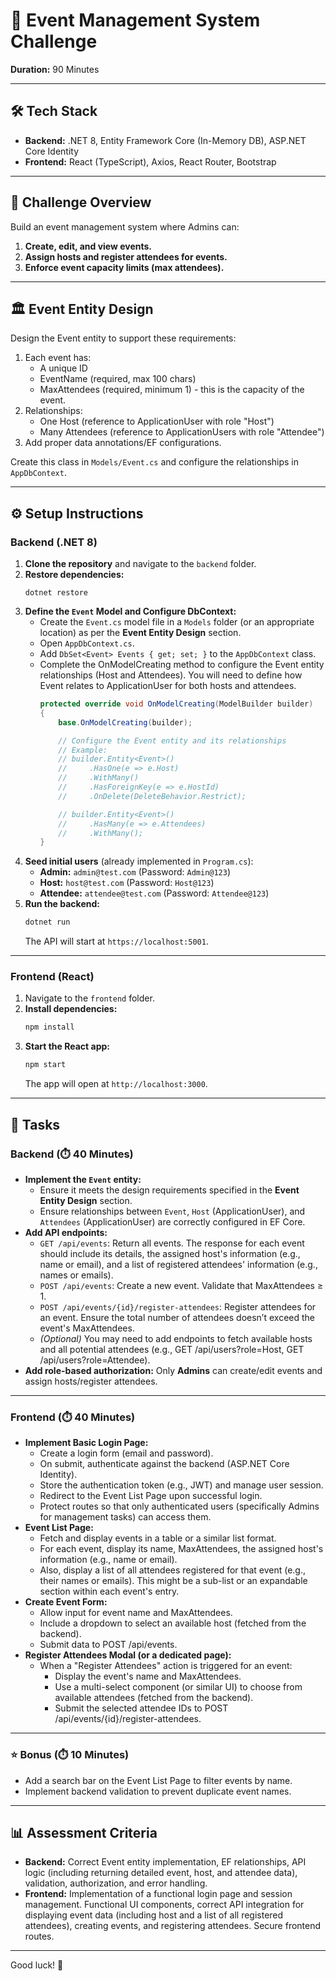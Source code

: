 # 🚀 Event Management System Challenge

**Duration:** 90 Minutes

---

## 🛠️ Tech Stack

-   **Backend:** .NET 8, Entity Framework Core (In-Memory DB), ASP.NET Core Identity
-   **Frontend:** React (TypeScript), Axios, React Router, Bootstrap

---

## 📝 Challenge Overview

Build an event management system where Admins can:

1.  **Create, edit, and view events.**
2.  **Assign hosts and register attendees for events.**
3.  **Enforce event capacity limits (max attendees).**

---

## 🏛️ Event Entity Design

Design the Event entity to support these requirements:

1.  Each event has:
    * A unique ID
    * EventName (required, max 100 chars)
    * MaxAttendees (required, minimum 1) - this is the capacity of the event.
2.  Relationships:
    * One Host (reference to ApplicationUser with role "Host")
    * Many Attendees (reference to ApplicationUsers with role "Attendee")
3.  Add proper data annotations/EF configurations.

Create this class in `Models/Event.cs` and configure the relationships in `AppDbContext`.

---

## ⚙️ Setup Instructions

### Backend (.NET 8)

1.  **Clone the repository** and navigate to the `backend` folder.
2.  **Restore dependencies:**
    ```
    dotnet restore
    ```
3.  **Define the `Event` Model and Configure DbContext:**
    * Create the `Event.cs` model file in a `Models` folder (or an appropriate location) as per the **Event Entity Design** section.
    * Open `AppDbContext.cs`.
    * Add `DbSet<Event> Events { get; set; }` to the `AppDbContext` class.
    * Complete the OnModelCreating method to configure the Event entity relationships (Host and Attendees). You will need to define how Event relates to ApplicationUser for both hosts and attendees.
        ```csharp
        protected override void OnModelCreating(ModelBuilder builder)
        {
            base.OnModelCreating(builder);

            // Configure the Event entity and its relationships
            // Example:
            // builder.Entity<Event>()
            //     .HasOne(e => e.Host)
            //     .WithMany()
            //     .HasForeignKey(e => e.HostId)
            //     .OnDelete(DeleteBehavior.Restrict);

            // builder.Entity<Event>()
            //     .HasMany(e => e.Attendees)
            //     .WithMany();
        }
        ```
4.  **Seed initial users** (already implemented in `Program.cs`):
    * **Admin:** `admin@test.com` (Password: `Admin@123`)
    * **Host:** `host@test.com` (Password: `Host@123`)
    * **Attendee:** `attendee@test.com` (Password: `Attendee@123`)
5.  **Run the backend:**
    ```bash
    dotnet run
    ```
    The API will start at `https://localhost:5001`.

---

### Frontend (React)

1.  Navigate to the `frontend` folder.
2.  **Install dependencies:**
    ```bash
    npm install
    ```
3.  **Start the React app:**
    ```bash
    npm start
    ```
    The app will open at `http://localhost:3000`.

---

## 🎯 Tasks

### Backend (⏱️ 40 Minutes)

* **Implement the `Event` entity:**
    * Ensure it meets the design requirements specified in the **Event Entity Design** section.
    * Ensure relationships between `Event`, `Host` (ApplicationUser), and `Attendees` (ApplicationUser) are correctly configured in EF Core.
* **Add API endpoints:**
    * `GET /api/events`: Return all events. The response for each event should include its details, the assigned host's information (e.g., name or email), and a list of registered attendees' information (e.g., names or emails).
    * `POST /api/events`: Create a new event. Validate that MaxAttendees ≥ 1.
    * `POST /api/events/{id}/register-attendees`: Register attendees for an event. Ensure the total number of attendees doesn’t exceed the event's MaxAttendees.
    * *(Optional)* You may need to add endpoints to fetch available hosts and all potential attendees (e.g., GET /api/users?role=Host, GET /api/users?role=Attendee).
* **Add role-based authorization:** Only **Admins** can create/edit events and assign hosts/register attendees.

---

### Frontend (⏱️ 40 Minutes)

* **Implement Basic Login Page:**
    * Create a login form (email and password).
    * On submit, authenticate against the backend (ASP.NET Core Identity).
    * Store the authentication token (e.g., JWT) and manage user session.
    * Redirect to the Event List Page upon successful login.
    * Protect routes so that only authenticated users (specifically Admins for management tasks) can access them.
* **Event List Page:**
    * Fetch and display events in a table or a similar list format.
    * For each event, display its name, MaxAttendees, the assigned host's information (e.g., name or email).
    * Also, display a list of all attendees registered for that event (e.g., their names or emails). This might be a sub-list or an expandable section within each event's entry.
* **Create Event Form:**
    * Allow input for event name and MaxAttendees.
    * Include a dropdown to select an available host (fetched from the backend).
    * Submit data to POST /api/events.
* **Register Attendees Modal (or a dedicated page):**
    * When a "Register Attendees" action is triggered for an event:
        * Display the event's name and MaxAttendees.
        * Use a multi-select component (or similar UI) to choose from available attendees (fetched from the backend).
        * Submit the selected attendee IDs to POST /api/events/{id}/register-attendees.

---

### ⭐ Bonus (⏱️ 10 Minutes)

* Add a search bar on the Event List Page to filter events by name.
* Implement backend validation to prevent duplicate event names.

---

## 📊 Assessment Criteria

* **Backend:** Correct Event entity implementation, EF relationships, API logic (including returning detailed event, host, and attendee data), validation, authorization, and error handling.
* **Frontend:** Implementation of a functional login page and session management. Functional UI components, correct API integration for displaying event data (including host and a list of all registered attendees), creating events, and registering attendees. Secure frontend routes.

---

Good luck! 🚀
